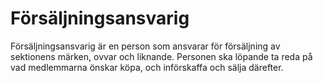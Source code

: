 # Försäljningsansvarig
Försäljningsansvarig är en person som ansvarar för försäljning av sektionens märken, ovvar och liknande. Personen ska löpande ta reda på vad medlemmarna önskar köpa, och införskaffa och sälja därefter.